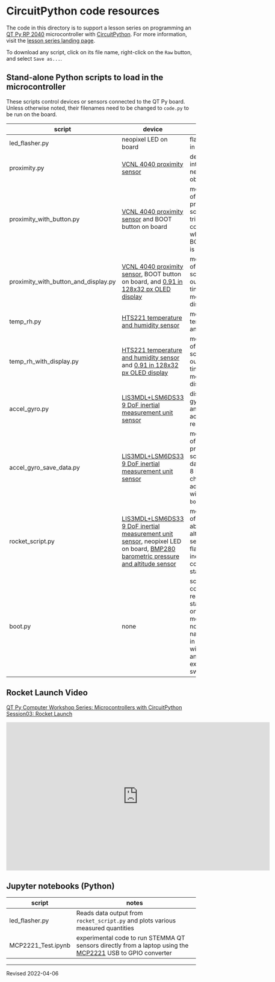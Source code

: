 # CircuitPython code resources

The code in this directory is to support a lesson series on programming an [QT Py RP 2040](https://www.adafruit.com/product/4900) microcontroller with [CircuitPython](https://circuitpython.org/). For more information, visit the [lesson series landing page](https://heardlibrary.github.io/digital-scholarship/script/python/circuit/).

To download any script, click on its file name, right-click on the `Raw` button, and select `Save as...`.

## Stand-alone Python scripts to load in the microcontroller

These scripts control devices or sensors connected to the QT Py board. Unless otherwise noted, their filenames need to be changed to `code.py` to be run on the board.

| script | device | notes |
|--------|--------|-------|
| led_flasher.py | neopixel LED on board | flashes built-in LED |
| proximity.py | [VCNL 4040 proximity sensor](https://learn.adafruit.com/adafruit-vcnl4040-proximity-sensor/python-circuitpython) | detects light intensity and nearby objects |
| proximity_with_button.py | [VCNL 4040 proximity sensor](https://learn.adafruit.com/adafruit-vcnl4040-proximity-sensor/python-circuitpython) and BOOT button on board | modification of the previous script to trigger data collection when the BOOT button is pressed |
| proximity_with_button_and_display.py | [VCNL 4040 proximity sensor](https://learn.adafruit.com/adafruit-vcnl4040-proximity-sensor/python-circuitpython), BOOT button on board, and [0.91 in 128x32 px OLED display](https://www.adafruit.com/product/4440) | modification of previous script to output to a tiny monochrome display |
| temp_rh.py | [HTS221 temperature and humidity sensor](https://www.adafruit.com/product/4535) | measures temperature and humidity |
| temp_rh_with_display.py | [HTS221 temperature and humidity sensor](https://www.adafruit.com/product/4535) and [0.91 in 128x32 px OLED display](https://www.adafruit.com/product/4440) | modification of previous script to output to a tiny monochrome display |
| accel_gyro.py | [LIS3MDL+LSM6DS33 9 DoF inertial measurement unit sensor](https://www.adafruit.com/product/4485) | displays the gyroscope and accelerometer readings |
| accel_gyro_save_data.py | [LIS3MDL+LSM6DS33 9 DoF inertial measurement unit sensor](https://www.adafruit.com/product/4485) | modification of the previous script to save data on QT Py 8 MB memory chip; requires additional wiring and the `boot.py` script |
| rocket_script.py | [LIS3MDL+LSM6DS33 9 DoF inertial measurement unit sensor](https://www.adafruit.com/product/4485), neopixel LED on board, [BMP280 barometric pressure and altitude sensor](https://www.adafruit.com/product/2651) | modification of the script above to add altitude sensor and flash LED to indicate data collection has started |
| boot.py | none | script to control read/write state of onboard 8 MB memory; do not change name -- used in conjunction with `code.py` and an external switch |

## Rocket Launch Video

[QT Py Computer Workshop Series: Microcontrollers with CircuitPython Session03: Rocket Launch](https://youtu.be/LdYFAb2e_14)

<iframe width="700" height="394" src="https://www.youtube.com/embed/LdYFAb2e_14" title="How to set the mode of a mu editor" frameborder="0" allow="accelerometer; autoplay; encrypted-media; gyroscope; picture-in-picture" allowfullscreen></iframe>


## Jupyter notebooks (Python)

| script | notes |
|--------|-------|
| led_flasher.py | Reads data output from `rocket_script.py` and plots various measured quantities |
| MCP2221_Test.ipynb | experimental code to run STEMMA QT sensors directly from a laptop using the [MCP2221](https://www.adafruit.com/product/4471) USB to GPIO converter |

-----
Revised 2022-04-06

